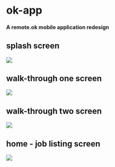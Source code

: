 # ok-app

#### A remote.ok mobile application redesign

## splash screen

<img src="https://drive.google.com/uc?id=1aB2SGCeua0xC0pb7ssF5dnZ54gVW3NUZ"/>

## walk-through one screen

<img src="https://drive.google.com/uc?id=1xI7cc6e-hbsz1sZ-frdHsnUYAiY3MN4b"/>

## walk-through two screen

<img src="https://drive.google.com/uc?id=1XKR9y6LiEU7ru_zJByjwclpk1OvncRkJ"/>

## home - job listing screen

<img src="https://drive.google.com/uc?id=1rS5OLmkwqYEvJMG18j3NMOBpHmIcZcGp"/>
